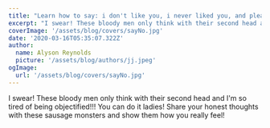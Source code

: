 ```yaml
---
title: "Learn how to say: i don't like you, i never liked you, and please go away"
excerpt: "I swear! These bloody men only think with their second head and I'm so tired of being objectified!!! You can do it ladies! Share your honest thoughts with these sausage monsters and show them how you really feel!"
coverImage: '/assets/blog/covers/sayNo.jpg'
date: '2020-03-16T05:35:07.322Z'
author:
  name: Alyson Reynolds
  picture: '/assets/blog/authors/jj.jpeg'
ogImage:
  url: '/assets/blog/covers/sayNo.jpg'
---
```


I swear! These bloody men only think with their second head and I'm so tired of being objectified!!! You can do it ladies! Share your honest thoughts with these sausage monsters and show them how you really feel!
